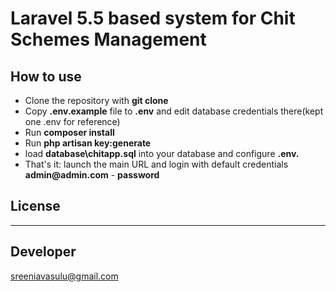 # Laravel 5.5 based system for Chit Schemes Management

## How to use

- Clone the repository with __git clone__
- Copy __.env.example__ file to __.env__ and edit database credentials there(kept one .env for reference)
- Run __composer install__
- Run __php artisan key:generate__
- load __database\chitapp.sql__ into your database and configure __.env.__
- That's it: launch the main URL and login with default credentials __admin@admin.com__ - __password__

## License


---

## Developer
sreeniavasulu@gmail.com

